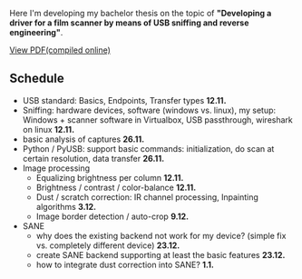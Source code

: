 Here I'm developing my bachelor thesis on the topic of
**"Developing a driver for a film scanner by means of USB sniffing and reverse engineering"**.

[View PDF(compiled online)](https://latexonline.cc/compile?git=https%3A%2F%2Fgithub.com%2FHugoPlatzer%2Fbachelor_thesis&target=thesis.tex&command=pdflatex&trackId=1509982456569)

## Schedule

* USB standard: Basics, Endpoints, Transfer types **12.11.**
* Sniffing: hardware devices, software (windows vs. linux),
  my setup: Windows + scanner software in Virtualbox, USB passthrough, wireshark on linux **12.11.**
* basic analysis of captures **26.11.**
* Python / PyUSB: support basic commands: initialization, do scan at certain resolution, data transfer **26.11.**
* Image processing
  * Equalizing brightness per column **12.11.**
  * Brightness / contrast / color-balance **12.11.**
  * Dust / scratch correction: IR channel processing, Inpainting algorithms **3.12.**
  * Image border detection / auto-crop **9.12.**
* SANE
  * why does the existing backend not work for my device?
  (simple fix vs. completely different device) **23.12.**
  * create SANE backend supporting at least the basic features **23.12.**
  * how to integrate dust correction into SANE? **1.1.**
